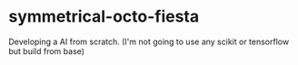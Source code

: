 # symmetrical-octo-fiesta
Developing a AI from scratch. (I'm not going to use any scikit or tensorflow but build from base)
